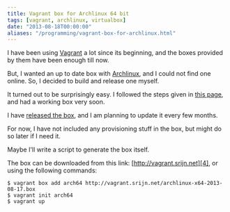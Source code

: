 ```yaml
---
title: Vagrant box for Archlinux 64 bit
tags: [vagrant, archlinux, virtualbox]
date: "2013-08-18T00:00:00"
aliases: "/programming/vagrant-box-for-archlinux.html"
---
```


I have been using [Vagrant][1] a lot since its beginning, and the boxes provided by them have been enough till now.

But, I wanted an up to date box with [Archlinux][2], and I could not find one online. So, I decided to build and release one myself.

It turned out to be surprisingly easy. I followed the steps given in [this page][3], and had a working box very soon.

I have [released the box][4], and I am planning to update it every few months.

For now, I have not included any provisioning stuff in the box, but might do so later if I need it.

Maybe I'll write a script to generate the box itself.

The box can be downloaded from this link: [http://vagrant.srijn.net][4], or using the following commands:

    $ vagrant box add arch64 http://vagrant.srijn.net/archlinux-x64-2013-08-17.box
    $ vagrant init arch64
    $ vagrant up

[1]: http://www.vagrantup.com/
[2]: https://www.archlinux.org/
[3]: https://github.com/okfn/ckan/wiki/How-to-Create-a-CentOS-Vagrant-Base-Box
[4]: http://vagrant.srijn.net/
